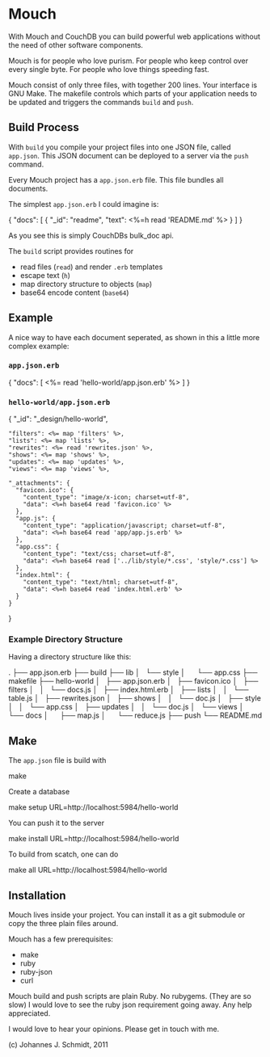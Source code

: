 Mouch
=====

With Mouch and CouchDB you can build powerful web applications
without the need of other software components.

Mouch is for people who love purism. For people who keep control over
every single byte. For people who love things speeding fast.

Mouch consist of only three files, with together 200 lines.
Your interface is GNU Make.
The makefile controls which parts of your application needs to be updated
and triggers the commands `build` and `push`.


Build Process
-------------

With `build` you compile your project files into one JSON file, called `app.json`.
This JSON document can be deployed to a server via the `push` command.

Every Mouch project has a `app.json.erb` file. This file bundles all documents.

The simplest `app.json.erb` I could imagine is:

  {
    "docs": [
      {
        "_id": "readme",
        "text": <%=h read 'README.md' %>
      }
    ]
  }

As you see this is simply CouchDBs bulk\_doc api.

The `build` script provides routines for

* read files (`read`) and render `.erb` templates
* escape text (`h`)
* map directory structure to objects (`map`)
* base64 encode content (`base64`)


Example
-------

A nice way to have each document seperated, as shown in this a little more complex example:

### `app.json.erb`

  {
    "docs": [
      <%= read 'hello-world/app.json.erb' %>
    ]
  }


### `hello-world/app.json.erb`

  {
    "_id": "_design/hello-world",
  
    "filters": <%= map 'filters' %>,
    "lists": <%= map 'lists' %>,
    "rewrites": <%= read 'rewrites.json' %>,
    "shows": <%= map 'shows' %>,
    "updates": <%= map 'updates' %>,
    "views": <%= map 'views' %>,
  
    "_attachments": {
      "favicon.ico": {
        "content_type": "image/x-icon; charset=utf-8",
        "data": <%=h base64 read 'favicon.ico' %>
      },
      "app.js": {
        "content_type": "application/javascript; charset=utf-8",
        "data": <%=h base64 read 'app/app.js.erb' %>
      },
      "app.css": {
        "content_type": "text/css; charset=utf-8",
        "data": <%=h base64 read ['../lib/style/*.css', 'style/*.css'] %>
      },
      "index.html": {
        "content_type": "text/html; charset=utf-8",
        "data": <%=h base64 read 'index.html.erb' %>
      }
    }
  }


### Example Directory Structure

Having a directory structure like this:

  .
  ├── app.json.erb
  ├── build
  ├── lib
  │   └── style
  │       └── app.css
  ├── makefile
  ├── hello-world
  │   ├── app.json.erb
  │   ├── favicon.ico
  │   ├── filters
  │   │   └── docs.js
  │   ├── index.html.erb
  │   ├── lists
  │   │   └── table.js
  │   ├── rewrites.json
  │   ├── shows
  │   │   └── doc.js
  │   ├── style
  │   │   └── app.css
  │   ├── updates
  │   │   └── doc.js
  │   └── views
  │       └── docs
  │           ├── map.js
  │           └── reduce.js
  ├── push
  └── README.md


Make
----

The `app.json` file is build with

  make


Create a database

  make setup URL=http://localhost:5984/hello-world


You can push it to the server

  make install URL=http://localhost:5984/hello-world


To build from scatch, one can do

  make all URL=http://localhost:5984/hello-world



Installation
------------

Mouch lives inside your project. You can install it as a git submodule or copy the three plain files around.

Mouch has a few prerequisites:

* make
* ruby
* ruby-json
* curl

Mouch build and push scripts are plain Ruby. No rubygems. (They are so slow)
I would love to see the ruby json requirement going away. Any help appreciated.


I would love to hear your opinions. Please get in touch with me.

(c) Johannes J. Schmidt, 2011
